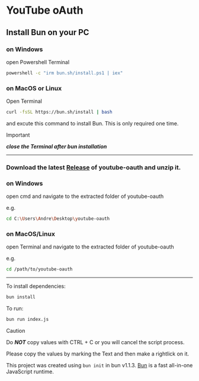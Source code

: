 # YouTube oAuth

## Install Bun on your PC

### on Windows
  
open Powershell Terminal

```bash
powershell -c "irm bun.sh/install.ps1 | iex"
```

### on MacOS or Linux

Open Terminal

```bash
curl -fsSL https://bun.sh/install | bash
```

and excute this command to install Bun. This is only required one time.

> [!IMPORTANT]  
> ***close the Terminal after bun installation***

---

### Download the latest [Release](https://github.com/PureDevLabs/youtube-oauth/releases) of youtube-oauth and unzip it.

### on Windows
  
open cmd and navigate to the extracted folder of youtube-oauth

e.g.
```bash
cd C:\Users\Andre\Desktop\youtube-oauth
```


### on MacOS/Linux

open Terminal and navigate to the extracted folder of youtube-oauth

e.g.
```bash
cd /path/to/youtube-oauth
```

--- 

To install dependencies:

```bash
bun install
```

To run:

```bash
bun run index.js
```

> [!CAUTION]
> Do ***NOT*** copy values with CTRL + C or you will cancel the script process.
> 
> Please copy the values by marking the Text and then make a rightlick on it.


This project was created using `bun init` in bun v1.1.3. [Bun](https://bun.sh) is a fast all-in-one JavaScript runtime.
